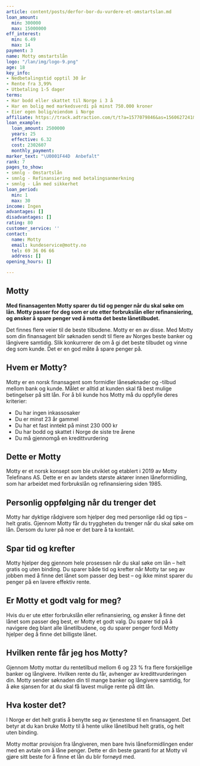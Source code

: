 ```yaml
---
article: content/posts/derfor-bor-du-vurdere-et-omstartslan.md
loan_amount:
  min: 300000
  max: 15000000
eff_interest:
  min: 6.49
  max: 14
payment: 3
name: Motty omstartslån
logo: "/lan/img/logo-9.png"
age: 18
key_info:
- Nedbetalingstid opptil 30 år
- Rente fra 3,99%
- Utbetaling 1-5 dager
terms:
- Har bodd eller skattet til Norge i 3 å
- Har en bolig med markedsverdi på minst 750.000 kroner
- Eier egen bolig/eiendom i Norge
affiliate: https://track.adtraction.com/t/t?a=1577079846&as=1560627241&t=2&tk=1
loan_example:
  loan_amount: 2500000
  years: 25
  effective: 6.32
  cost: 2302607
  monthly_payment: 
marker_text: "\U0001F44D  Anbefalt"
rank: 7
pages_to_show:
- smnlg - Omstartslån
- smnlg - Refinansiering med betalingsanmerkning
- smnlg - Lån med sikkerhet
loan_period:
  min: 1
  max: 30
income: Ingen
advantages: []
disadvantages: []
rating: 80
customer_service: ''
contact:
  name: Motty
  email: kundeservice@motty.no
  tel: 69 36 06 66
  address: []
opening_hours: []

---
```

## Motty

**Med finansagenten Motty sparer du tid og penger når du skal søke om lån. Motty passer for deg som er ute etter forbrukslån eller refinansiering, og ønsker å spare penger ved å motta det beste lånetilbudet.**

Det finnes flere veier til de beste tilbudene. Motty er en av disse. Med Motty som din finansagent blir søknaden sendt til flere av Norges beste banker og långivere samtidig. Slik konkurrerer de om å gi det beste tilbudet og vinne deg som kunde. Det er en god måte å spare penger på.

## Hvem er Motty?

Motty er en norsk finansagent som formidler lånesøknader og -tilbud mellom bank og kunde. Målet er alltid at kunden skal få best mulige betingelser på sitt lån. For å bli kunde hos Motty må du oppfylle deres kriterier:

* Du har ingen inkassosaker
* Du er minst 23 år gammel
* Du har et fast inntekt på minst 230 000 kr
* Du har bodd og skattet i Norge de siste tre årene
* Du må gjennomgå en kredittvurdering

## Dette er Motty

Motty er et norsk konsept som ble utviklet og etablert i 2019 av Motty Telefinans AS. Dette er en av landets største aktører innen låneformidling, som har arbeidet med forbrukslån og refinansiering siden 1985.

## Personlig oppfølging når du trenger det

Motty har dyktige rådgivere som hjelper deg med personlige råd og tips – helt gratis. Gjennom Motty får du tryggheten du trenger når du skal søke om lån. Dersom du lurer på noe er det bare å ta kontakt.

## Spar tid og krefter

Motty hjelper deg gjennom hele prosessen når du skal søke om lån – helt gratis og uten binding. Du sparer både tid og krefter når Motty tar seg av jobben med å finne det lånet som passer deg best – og ikke minst sparer du penger på en lavere effektiv rente.

## Er Motty et godt valg for meg?

Hvis du er ute etter forbrukslån eller refinansiering, og ønsker å finne det lånet som passer deg best, er Motty et godt valg. Du sparer tid på å navigere deg blant alle lånetilbudene, og du sparer penger fordi Motty hjelper deg å finne det billigste lånet.

## Hvilken rente får jeg hos Motty?

Gjennom Motty mottar du rentetilbud mellom 6 og 23 % fra flere forskjellige banker og långivere. Hvilken rente du får, avhenger av kredittvurderingen din. Motty sender søknaden din til mange banker og långivere samtidig, for å øke sjansen for at du skal få lavest mulige rente på ditt lån.

## Hva koster det?

I Norge er det helt gratis å benytte seg av tjenestene til en finansagent. Det betyr at du kan bruke Motty til å hente ulike lånetilbud helt gratis, og helt uten binding.

Motty mottar provisjon fra långiveren, men bare hvis låneformidlingen ender med en avtale om å låne penger. Dette er din beste garanti for at Motty vil gjøre sitt beste for å finne et lån du blir fornøyd med.